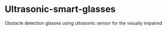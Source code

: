 # Ultrasonic-smart-glasses
Obstacle detection glasses using ultrasonic sensor for the visually impaired
